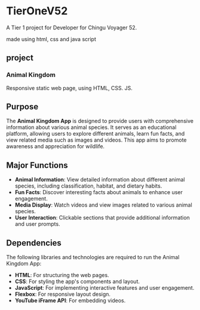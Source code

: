 # TierOneV52
A Tier 1 project for Developer for Chingu Voyager 52.

made using html, css and java script

## project ##
### Animal Kingdom ###
Responsive static web page, using HTML, CSS. JS.

## Purpose
The **Animal Kingdom App** is designed to provide users with comprehensive information about various animal species. It serves as an educational platform, allowing users to explore different animals, learn fun facts, and view related media such as images and videos. This app aims to promote awareness and appreciation for wildlife.

## Major Functions
- **Animal Information**: View detailed information about different animal species, including classification, habitat, and dietary habits.
- **Fun Facts**: Discover interesting facts about animals to enhance user engagement.
- **Media Display**: Watch videos and view images related to various animal species.
- **User Interaction**: Clickable sections that provide additional information and user prompts.

## Dependencies
The following libraries and technologies are required to run the Animal Kingdom App:
- **HTML**: For structuring the web pages.
- **CSS**: For styling the app's components and layout.
- **JavaScript**: For implementing interactive features and user engagement.
- **Flexbox**: For responsive layout design.
- **YouTube iFrame API**: For embedding videos.
